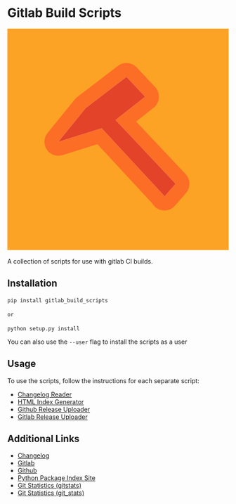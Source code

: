 # Gitlab Build Scripts

![Logo](logo/logo.png)

A collection of scripts for use with gitlab CI builds.

## Installation

    pip install gitlab_build_scripts
    
    or 
    
    python setup.py install
    
You can also use the ```--user``` flag to install the scripts as a user

## Usage

To use the scripts, follow the instructions for each separate script:

* [Changelog Reader](https://gitlab.namibsun.net/namboy94/changelog-reader)
* [HTML Index Generator](https://gitlab.namibsun.net/namboy94/html-index-generator)
* [Github Release Uploader](https://gitlab.namibsun.net/namboy94/github-release-uploader)
* [Gitlab Release Uploader](https://gitlab.namibsun.net/namboy94/gitlab-release-uploader)

## Additional Links

* [Changelog](https://gitlab.namibsun.net/namboy94/gitlab-buils-scripts/raw/master/CHANGELOG)
* [Gitlab](https://gitlab.namibsun.net/namboy94/gitlab-build-scripts)
* [Github](https://github.com/namboy94/gitlab-build-scripts)
* [Python Package Index Site](https://pypi.python.org/pypi/gitlab_build_scripts)
* [Git Statistics (gitstats)](https://gitstats.namibsun.net/gitstats/gitlab_buils_scripts/index.html)
* [Git Statistics (git_stats)](https://gitstats.namibsun.net/gitstats/gitlab_buils_scripts/index.html)
